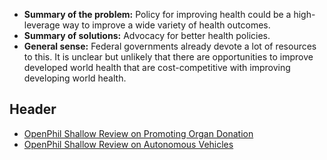 <!-- TITLE: Developed World Health Policy -->
<!-- SUBTITLE: A quick summary of Developed World Health -->

* **Summary of the problem:** Policy for improving health could be a high-leverage way to improve a wide variety of health outcomes.
* **Summary of solutions:** Advocacy for better health policies.
* **General sense:** Federal governments already devote a lot of resources to this. It is unclear but unlikely that there are opportunities to improve developed world health that are cost-competitive with improving developing world health.
## Header

* [OpenPhil Shallow Review on Promoting Organ Donation](https://www.openphilanthropy.org/research/cause-reports/organ-transplantation)
* [OpenPhil Shallow Review on Autonomous Vehicles](https://www.openphilanthropy.org/research/cause-reports/autonomous-vehicles)